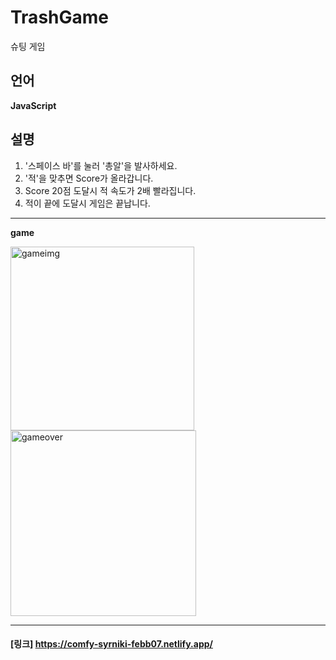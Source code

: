# TrashGame
슈팅 게임
## 언어
**JavaScript**<br>

## 설명
1. '스페이스 바'를 눌러 '총알'을 발사하세요.
2. '적'을 맞추면 Score가 올라갑니다.
3. Score 20점 도달시 적 속도가 2배 빨라집니다.
4. 적이 끝에 도달시 게임은 끝납니다.
-----
**game**

<img width="294" alt="gameimg" src="https://user-images.githubusercontent.com/109197023/202888998-4f8d2237-b83a-418f-9612-6a4b17e7e418.PNG">

<img width="297" alt="gameover" src="https://user-images.githubusercontent.com/109197023/202889019-7bdcc205-cb31-4a18-85bd-282f171199d0.PNG">


***
#### [링크] https://comfy-syrniki-febb07.netlify.app/

